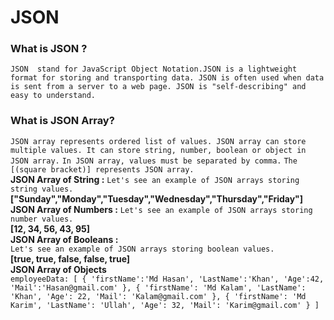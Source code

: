 # JSON
### What is JSON ?
`JSON  stand for JavaScript Object Notation.JSON is a lightweight format for storing and transporting data. JSON is often used when data is sent from a server to a web page. JSON is "self-describing" and easy to understand.`
### What is JSON Array?
`JSON array represents ordered list of values. JSON array can store multiple values. It can store string, number, boolean or object in JSON array.`
`In JSON array, values must be separated by comma.`
`The [(square bracket)] represents JSON array.`</br>
**JSON Array of String :**
`Let's see an example of JSON arrays storing string values.`
**["Sunday","Monday","Tuesday","Wednesday","Thursday","Friday"]**</br>
**JSON Array of Numbers :**</b>
`Let's see an example of JSON arrays storing number values.`</br>
**[12, 34, 56, 43, 95]**</br>
**JSON Array of Booleans :**</br>
`Let's see an example of JSON arrays storing boolean values.`</br>
**[true, true, false, false, true]**</br>
**JSON Array of Objects**</br>
   `employeeData: [
            {
                    'firstName':'Md Hasan',
                    'LastName':'Khan',
                    'Age':42,
                    'Mail':'Hasan@gmail.com'
            },
            {
                'firstName': 'Md Kalam',
                'LastName': 'Khan',
                'Age': 22,
                'Mail': 'Kalam@gmail.com'
            },
            {
                    'firstName': 'Md Karim',
                    'LastName': 'Ullah',
                    'Age': 32,
                    'Mail': 'Karim@gmail.com'
            }
            ]
`

